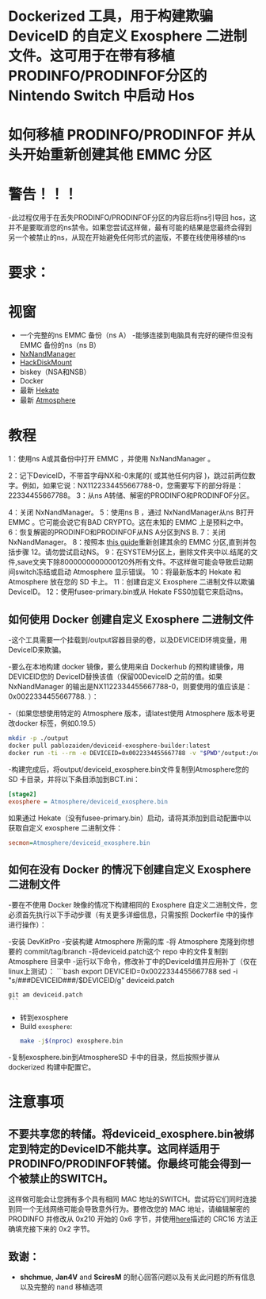 #  Dockerized 工具，用于构建欺骗 DeviceID 的自定义 Exosphere 二进制文件。这可用于在带有移植PRODINFO/PRODINFOF分区的 Nintendo Switch 中启动 Hos

#  如何移植 PRODINFO/PRODINFOF 并从头开始重新创建其他 EMMC 分区
#  警告！！！
-此过程仅用于在丢失PRODINFO/PRODINFOF分区的内容后将ns引导回 hos，这并不是要取消您的ns禁令。如果您尝试这样做，最有可能的结果是您最终会得到另一个被禁止的ns，从现在开始避免任何形式的盗版，不要在线使用移植的ns

# 要求：
# 视窗
- 一个完整的ns EMMC 备份（ns A）
-能够连接到电脑具有完好的硬件但没有EMMC 备份的ns（ns B）
- [NxNandManager](https://github.com/eliboa/NxNandManager)
- [HackDiskMount](https://files.sshnuke.net/HacDiskMount1055.zip)
- biskey（NSA和NSB）
- Docker
- 最新 [Hekate](https://github.com/CTCaer/hekate/releases)
- 最新 [Atmosphere](https://github.com/Atmosphere-NX/Atmosphere/releases/)
# 教程
1：使用ns A或其备份中打开 EMMC ，并使用 NxNandManager 。

2：记下DeviceID，不带首字母NX和-0末尾的( 或其他任何内容 )，跳过前两位数字。例如，如果它说：NX1122334455667788-0，您需要写下的部分将是：22334455667788。
3：从ns A转储、解密的PRODINFO和PRODINFOF分区。

4：关闭 NxNandManager。
5：使用ns B ，通过 NxNandManager从ns B打开 EMMC 。它可能会说它有BAD CRYPTO。这在未知的 EMMC 上是预料之中。
6：恢复解密的PRODINFO和PRODINFOF从NS A分区到NS B.
7：关闭 NxNandManager。
8：按照本 [this guide](https://bbs.naxgen.cn/forum.php?mod=viewthread&tid=241848&fromuid=2627124)重新创建其余的 EMMC 分区,直到并包括步骤 12。请勿尝试启动NS。
9：在SYSTEM分区上，删除文件夹中以.结尾的文件,save文夹下除8000000000000120外所有文件。不这样做可能会导致启动期间switch冻结或启动 Atmosphere 显示错误。
10：将最新版本的 Hekate 和 Atmosphere 放在您的 SD 卡上。
11：创建自定义 Exosphere 二进制文件以欺骗 DeviceID。
12：使用fusee-primary.bin或从 Hekate FSS0加载它来启动ns。
##  如何使用 Docker 创建自定义 Exosphere 二进制文件
-这个工具需要一个挂载到/output容器目录的卷，以及DEVICEID环境变量，用DeviceID来欺骗。

-要么在本地构建 docker 镜像，要么使用来自 Dockerhub 的预构建镜像，用DEVICEID您的 DeviceID替换该值（保留00DeviceID 之前的值。如果 NxNandManager 的输出是NX1122334455667788-0，则要使用的值应该是：0x0022334455667788. ）：

-（如果您想使用特定的 Atmosphere 版本，请latest使用 Atmosphere 版本号更改docker 标签，例如0.19.5）

```bash
mkdir -p ./output
docker pull pablozaiden/deviceid-exosphere-builder:latest
docker run -ti --rm -e DEVICEID=0x0022334455667788 -v "$PWD"/output:/output pablozaiden/deviceid-exosphere-builder:latest
```
-构建完成后，将output/deviceid_exosphere.bin文件复制到Atmosphere您的 SD 卡目录，并将以下条目添加到BCT.ini：

```ini
[stage2]
exosphere = Atmosphere/deviceid_exosphere.bin
```
如果通过 Hekate（没有fusee-primary.bin）启动，请将其添加到启动配置中以获取自定义 exosphere 二进制文件：

```ini
secmon=Atmosphere/deviceid_exosphere.bin
```
##  如何在没有 Docker 的情况下创建自定义 Exosphere 二进制文件
-要在不使用 Docker 映像的情况下构建相同的 Exosphere 自定义二进制文件，您必须首先执行以下手动步骤（有关更多详细信息，只需按照 Dockerfile 中的操作进行操作）：

-安装 DevKitPro
-安装构建 Atmosphere 所需的库
-将 Atmosphere 克隆到你想要的 commit/tag/branch
-将deviceid.patch这个 repo 中的文件复制到 Atmosphere 目录中
-运行以下命令，修改补丁中的DeviceId值并应用补丁（仅在linux上测试）：
    ```bash
    export DEVICEID=0x0022334455667788
    sed -i "s/###DEVICEID###/$DEVICEID/g" deviceid.patch

    git am deviceid.patch
    ```
- 转到exosphere
- Build `exosphere`: 
    ```bash
    make -j$(nproc) exosphere.bin
    ```
-复制exosphere.bin到AtmosphereSD 卡中的目录，然后按照步骤从 dockerized 构建中配置它。
# 注意事项
## 不要共享您的转储。将deviceid_exosphere.bin被绑定到特定的DeviceID不能共享。这同样适用于PRODINFO/PRODINFOF转储。你最终可能会得到一个被禁止的SWITCH。
这样做可能会让您拥有多个具有相同 MAC 地址的SWITCH。尝试将它们同时连接到同一个无线网络可能会导致意外行为。要修改您的 MAC 地址，请编辑解密的 PRODINFO 并修改从 0x210 开始的 0x6 字节，并使用[here](https://switchbrew.org/wiki/Calibration)描述的 CRC16 方法正确填充接下来的 0x2 字节。
##  致谢：
- **shchmue**, **Jan4V** and **SciresM** 的耐心回答问题以及有关此问题的所有信息以及完整的 nand 移植选项
